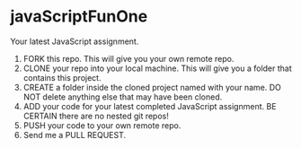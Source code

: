 # javaScriptFunOne
Your latest JavaScript assignment.

1. FORK this repo. This will give you your own remote repo.
2. CLONE your repo into your local machine. This will give you a folder that contains this project.
3. CREATE a folder inside the cloned project named with your name. DO NOT delete anything else that may have been cloned.
4. ADD your code for your latest completed JavaScript assignment. BE CERTAIN there are no nested git repos!
5. PUSH your code to your own remote repo.
6. Send me a PULL REQUEST.
